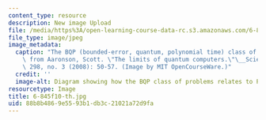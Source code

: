 ```yaml
---
content_type: resource
description: New image Upload
file: /media/https%3A/open-learning-course-data-rc.s3.amazonaws.com/6-845-quantum-complexity-theory-fall-2010/88b8b4869e5593b1db3c21021a72d9fa_6-845f10-th.jpg
file_type: image/jpeg
image_metadata:
  caption: "The BQP (bounded-error, quantum, polynomial time) class of problems. Adapted\
    \ from Aaronson, Scott. \"The limits of quantum computers.\"\__Scientific American_\
    \ 298, no. 3 (2008): 50-57. (Image by MIT OpenCourseWare.)"
  credit: ''
  image-alt: Diagram showing how the BQP class of problems relates to P, NP, and PSPACE.
resourcetype: Image
title: 6-845f10-th.jpg
uid: 88b8b486-9e55-93b1-db3c-21021a72d9fa
---
```

